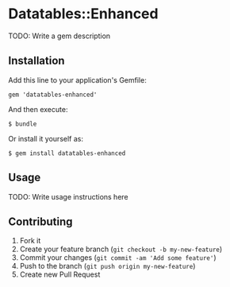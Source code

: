 # Datatables::Enhanced

TODO: Write a gem description

## Installation

Add this line to your application's Gemfile:

    gem 'datatables-enhanced'

And then execute:

    $ bundle

Or install it yourself as:

    $ gem install datatables-enhanced

## Usage

TODO: Write usage instructions here

## Contributing

1. Fork it
2. Create your feature branch (`git checkout -b my-new-feature`)
3. Commit your changes (`git commit -am 'Add some feature'`)
4. Push to the branch (`git push origin my-new-feature`)
5. Create new Pull Request
